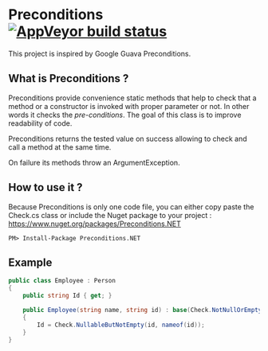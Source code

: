 # Preconditions [![AppVeyor build status](https://ci.appveyor.com/api/projects/status/p1qsj8wt27023w0u/branch/master?svg=true)](https://ci.appveyor.com/project/lecaillon/preconditions/branch/master)
This project is inspired by Google Guava Preconditions. 

## What is Preconditions ?
Preconditions provide convenience static methods that help to check that a method or a constructor is invoked with proper parameter or not. In other words it checks the *pre-conditions*. The goal of this class is to improve readability of code.

Preconditions returns the tested value on success allowing to check and call a method at the same time.

On failure its methods throw an ArgumentException.

## How to use it ?

Because Preconditions is only one code file, you can either copy paste the Check.cs class or include the Nuget package to your project :
https://www.nuget.org/packages/Preconditions.NET
```
PM> Install-Package Preconditions.NET
```

## Example

```c#
public class Employee : Person
{
    public string Id { get; }

    public Employee(string name, string id) : base(Check.NotNullOrEmpty(name, nameof(name)))
    {
        Id = Check.NullableButNotEmpty(id, nameof(id));
    }
}
```
